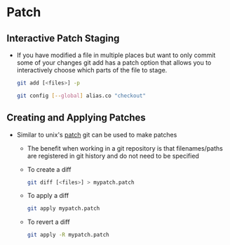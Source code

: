 # Patch

## Interactive Patch Staging

* If you have modified a file in multiple places but want to only commit some of your changes git add has a patch option that allows you to interactively choose which parts of the file to stage.

    ```bash
    git add [<files>] -p
    ```
    
    ```bash
    git config [--global] alias.co "checkout"
    ```

## Creating and Applying Patches

* Similar to unix's [patch](../Unix/patch.md) git can be used to make patches
  * The benefit when working in a git repository is that filenames/paths are registered in git history and do not need to be specified
  * To create a diff
  
      ```bash
      git diff [<files>] > mypatch.patch
      ```
      
  * To apply a diff
  
      ```bash
      git apply mypatch.patch
      ```
      
  * To revert a diff
    
      ```bash
      git apply -R mypatch.patch
      ```
